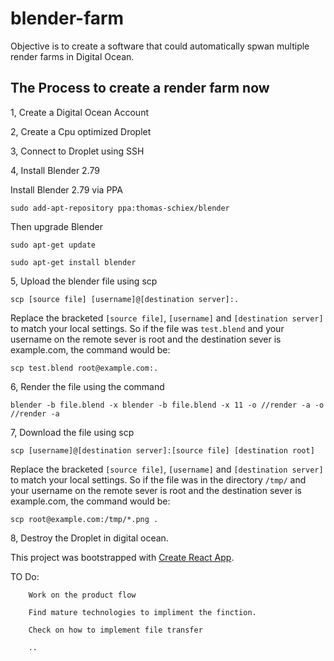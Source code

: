 # blender-farm
Objective is to create a software that could automatically spwan multiple render farms in Digital Ocean.

## The Process to create a render farm now

1, Create a Digital Ocean Account

2, Create a Cpu optimized Droplet

3, Connect to Droplet using SSH

4, Install Blender 2.79

Install Blender 2.79 via PPA

`sudo add-apt-repository ppa:thomas-schiex/blender`

Then upgrade Blender

`sudo apt-get update`

`sudo apt-get install blender`

5, Upload the blender file using scp

`scp [source file] [username]@[destination server]:.`

Replace the bracketed `[source file]`, `[username]` and `[destination server]` to match your local settings. So if the file was `test.blend` and your username on the remote sever is root and the destination sever is example.com, the command would be:

`scp test.blend root@example.com:.`

6, Render the file using the command

`blender -b file.blend -x blender -b file.blend -x 11 -o //render -a -o //render -a`

7, Download the file using scp

`scp [username]@[destination server]:[source file] [destination root]`

Replace the bracketed `[source file]`, `[username]` and `[destination server]` to match your local settings. So if the file was in the directory `/tmp/` and your username on the remote sever is root and the destination sever is example.com, the command would be:

`scp root@example.com:/tmp/*.png . `

8, Destroy the Droplet in digital ocean.


This project was bootstrapped with [Create React App](https://github.com/facebookincubator/create-react-app).


TO Do:

        Work on the product flow
        
        Find mature technologies to impliment the finction.
        
        Check on how to implement file transfer

        ..